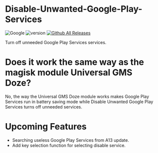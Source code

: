 # Disable-Unwanted-Google-Play-Services
![Google](https://img.shields.io/badge/google-4285F4?style=for-the-badge&logo=google&logoColor=white)
![version](https://img.shields.io/badge/version-1.1-green)
[![Github All Releases](https://img.shields.io/github/downloads/IRedDragonICY/Disable-Unwanted-Google-Play-Services/total.svg)]()

Turn off unneeded Google Play Services services.

# Does it work the same way as the magisk module Universal GMS Doze?
No, the way the Universal GMS Doze module works makes Google Play Services run in battery saving mode while Disable Unwanted Google Play Services turns off unneeded services.

# Upcoming Features
* Searching useless Google Play Services from A13 update.
* Add key selection function for selecting disable service.

